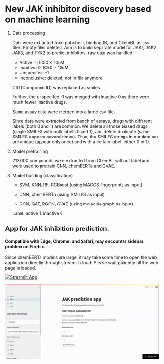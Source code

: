 # New JAK inhibitor discovery based on machine learning

1. Data processing

   Data were extracted from pubchem, bindingDB, and ChemBL as csv files. Empty files deleted. Aim is to build separate model for JAK1, JAK2, JAK3, and TYK2 to predict inhibitors.
   raw data was handled: 
     * Active: 1; IC50 < 10uM
     * Inactive: 0; IC50 > 10uM
     * Unspecifed: -1 
     * Inconclusive: deleted, not in file anymore

   CID (Compound ID) was replaced as smiles. 

   Further, the unspecifed -1 was merged with Inactive 0 as there were much fewer inactive drugs. 

   Same assay data were merged into a large csv file. 

   Since data were extracted from bunch of assays, drugs with different labels (both 0 and 1) are common. We delete all those biased drugs (single SMILES with both labels 0 and 1), and delete duplicate (same SMILES appears several times). Thus, the SMILES strings in our data set are unique (appear only once) and with a certain label (either 0 or 1). 
   
   
2. Model pretraining

   213,000 compounds were extracted from ChemBL without label and were used to pretrain CNN, chemBERTa and GVAE. 
  
4. Model building (classification)

   * SVM, KNN, RF, RGBoost (using MACCS fingerprints as input)
   
   * CNN, chemBERTa (using SMILES as input)
   
   * GCN, GAT, RGCN, GVAE (using molecule graph as input) 
   
   Label: active 1, inactive 0. 
   

## App for JAK inhibition prediction: 

#### Compatible with Edge, Chrome, and Safari, may encounter sidebar problem on Firefox.

Since chemBERTa models are large, it may take some time to open the web application directly through streamlit cloud. Please wait patiently till the web page is loaded.


<!-- [![Streamlit App](streamlit_logo.png)](https://yingzibu-jak-app-final-2-hello-s2gl4s.streamlitapp.com/) -->

[![Streamlit App](https://static.streamlit.io/badges/streamlit_badge_black_white.svg)](https://yingzibu-jak-app-final-2-hello-s2gl4s.streamlitapp.com/)

<!-- Once you deploy your app, you can embed this badge right into your GitHub readme.md as follows:

```markdown
[![Streamlit App](https://static.streamlit.io/badges/streamlit_badge_black_white.svg)](https://yingzibu-jak-app-final-2-hello-s2gl4s.streamlitapp.com/)
```
 -->
![streamlit-hello-2022-08-13-03-08-23.gif](streamlit-hello-2022-08-13-03-08-23.gif)

   
